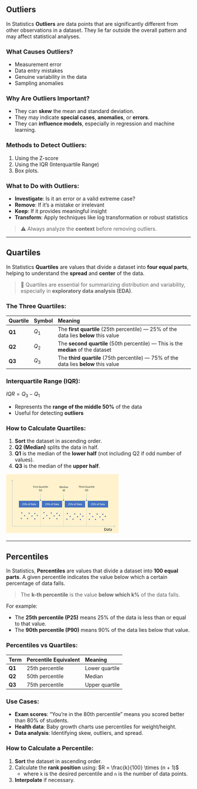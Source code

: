 ## Outliers
In Statistics **Outliers** are data points that are significantly different from other observations in a dataset. They lie far outside the overall pattern and may affect statistical analyses.

### What Causes Outliers?
- Measurement error
- Data entry mistakes
- Genuine variability in the data
- Sampling anomalies

### Why Are Outliers Important?
- They can **skew** the mean and standard deviation.
- They may indicate **special cases**, **anomalies**, or **errors**.
- They can **influence models**, especially in regression and machine learning.

### Methods to Detect Outliers:
1. Using the Z-score
2. Using the IQR (Interquartile Range)
3. Box plots.

### What to Do with Outliers:
- **Investigate**: Is it an error or a valid extreme case?
- **Remove**: If it’s a mistake or irrelevant
- **Keep**: If it provides meaningful insight
- **Transform**: Apply techniques like log transformation or robust statistics

> ⚠️ Always analyze the **context** before removing outliers.
---
## Quartiles
In Statistics **Quartiles** are values that divide a dataset into **four equal parts**, helping to understand the **spread** and **center** of the data.
> 📌 Quartiles are essential for summarizing distribution and variability, especially in **exploratory data analysis (EDA)**.

### The Three Quartiles:
| Quartile   | Symbol | Meaning                                |
|:-----------|:-------|:---------------------------------------|
| **Q1**     | $Q_1$ | The **first quartile** (25th percentile) — 25% of the data lies **below** this value |
| **Q2**     | $Q_2$ | The **second quartile** (50th percentile) — This is the **median** of the dataset |
| **Q3**     | $Q_3$ | The **third quartile** (75th percentile) — 75% of the data lies **below** this value |

### Interquartile Range (IQR):
${IQR} = Q_3 - Q_1$
- Represents the **range of the middle 50%** of the data
- Useful for detecting **outliers**

### How to Calculate Quartiles:
1. **Sort** the dataset in ascending order.
2. **Q2 (Median)** splits the data in half.
3. **Q1** is the median of the **lower half** (not including Q2 if odd number of values).
4. **Q3** is the median of the **upper half**.

![quartile](https://github.com/tamunoWoks/Statistics/blob/main/images/quartile.jfif)  

---
## Percentiles 
In Statistics, **Percentiles** are values that divide a dataset into **100 equal parts**. A given percentile indicates the value below which a certain percentage of data falls.
> The **k-th percentile** is the value **below which k%** of the data falls.

For example:
- The **25th percentile (P25)** means 25% of the data is less than or equal to that value.
- The **90th percentile (P90)** means 90% of the data lies below that value.

### Percentiles vs Quartiles:
| Term        | Percentile Equivalent  | Meaning                          |
|:------------|:-----------------------|:---------------------------------|
| **Q1**      | 25th percentile        | Lower quartile                   |
| **Q2**      | 50th percentile        | Median                           |
| **Q3**      | 75th percentile        | Upper quartile                   |

### Use Cases:
- **Exam scores**: “You’re in the 80th percentile” means you scored better than 80% of students.
- **Health data**: Baby growth charts use percentiles for weight/height.
- **Data analysis**: Identifying skew, outliers, and spread.

### How to Calculate a Percentile:
1. **Sort** the dataset in ascending order.
2. Calculate the **rank position** using: $R = \frac{k}{100} \times (n + 1)$  
   -    where `k` is the desired percentile and `n` is the number of data points.
4. **Interpolate** if necessary.
